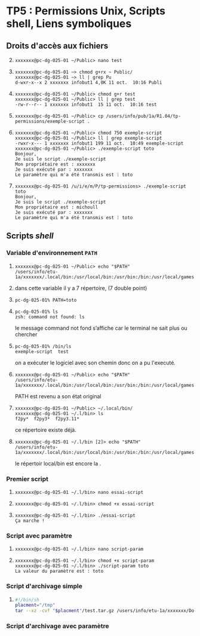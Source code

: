 #  TP5 : Permissions Unix, Scripts shell, Liens symboliques

## Droits d'accès aux fichiers

2. ```shell
   xxxxxxx@pc-dg-025-01 ~/Public> nano test
   ```

3. ```shell
   xxxxxxx@pc-dg-025-01 ~> chmod g+rx ~ Public/
   xxxxxxx@pc-dg-025-01 ~> ll | grep Pu
   d-wxr-x--x 2 xxxxxxx infobut1 4,0K 11 oct.  10:16 Publi
   ```

4. ```shell
   xxxxxxx@pc-dg-025-01 ~/Public> chmod g+r test
   xxxxxxx@pc-dg-025-01 ~/Public> ll | grep test
   -rw-r--r-- 1 xxxxxxx infobut1  15 11 oct.  10:16 test
   ```

6. ```shell
   xxxxxxx@pc-dg-025-01 ~/Public> cp /users/info/pub/1a/R1.04/tp-permissions/exemple-script .
   ```

7. ```shell
   xxxxxxx@pc-dg-025-01 ~/Public> chmod 750 exemple-script
   xxxxxxx@pc-dg-025-01 ~/Public> ll | grep exemple-script 
   -rwxr-x--- 1 xxxxxxx infobut1 199 11 oct.  10:49 exemple-script
   xxxxxxx@pc-dg-025-01 ~/Public> ./exemple-script toto
   Bonjour,
   Je suis le script ./exemple-script
   Mon propriétaire est : xxxxxxx
   Je suis exécuté par : xxxxxxx
   Le paramètre qui m'a été transmis est : toto
   
   ```

8. ```shell
   xxxxxxx@pc-dg-025-01 /u/i/e/m/P/tp-permissions> ./exemple-script toto
   Bonjour,
   Je suis le script ./exemple-script
   Mon propriétaire est : michoull
   Je suis exécuté par : xxxxxxx
   Le paramètre qui m'a été transmis est : toto
   ```

## Scripts *shell*

### Variable d'environnement `PATH`

1. ```shell
   xxxxxxx@pc-dg-025-01 ~/Public> echo "$PATH" 
   /users/info/etu-1a/xxxxxxx/.local/bin:/usr/local/bin:/usr/bin:/bin:/usr/local/games:/usr/games:/users/info/pub/bin
   ```

2. dans cette variable il y a 7 répertoire, (7 double point)

3. ```shell
   pc-dg-025-01% PATH=toto
   ```

4. ```shell
   pc-dg-025-01% ls
   zsh: command not found: ls
   ```

   le message command not fond s’affiche car le terminal ne sait plus ou chercher

5. ```shell
   pc-dg-025-01% /bin/ls
   exemple-script  test
   ```

   on a exécuter le logiciel avec son chemin donc on a pu l'executé.

6. ```shell
   xxxxxxx@pc-dg-025-01 ~/Public> echo "$PATH"
   /users/info/etu-1a/xxxxxxx/.local/bin:/usr/local/bin:/usr/bin:/bin:/usr/local/games:/usr/games:/users/info/pub/bin
   
   ```

   PATH est revenu a son état original

7. ```shell
   xxxxxxx@pc-dg-025-01 ~/Public> ~/.local/bin/
   xxxxxxx@pc-dg-025-01 ~/.l/bin> ls
   f2py*  f2py3*  f2py3.11*
   ```

   ce répertoire existe déjà.

8. ```shell
   xxxxxxx@pc-dg-025-01 ~/.l/bin [2]> echo "$PATH"
   /users/info/etu-1a/xxxxxxx/.local/bin:/usr/local/bin:/usr/bin:/bin:/usr/local/games:/usr/games:/users/info/pub/bin
   ```

   le répertoir local/bin est encore la .

### Premier script

1. ```shell
   xxxxxxx@pc-dg-025-01 ~/.l/bin> nano essai-script
   ```

2. ```shell
   xxxxxxx@pc-dg-025-01 ~/.l/bin> chmod +x essai-script
   ```

3. ```shell
   xxxxxxx@pc-dg-025-01 ~/.l/bin> ./essai-script
   Ça marche !
   ```

### Script avec paramètre

1. ```shell
   xxxxxxx@pc-dg-025-01 ~/.l/bin> nano script-param
   ```

2. ```shell
   xxxxxxx@pc-dg-025-01 ~/.l/bin> chmod +x script-param
   xxxxxxx@pc-dg-025-01 ~/.l/bin> ./script-param toto
   La valeur du paramètre est : toto
   ```

### Script d'archivage simple

1. ```sh
   #!/bin/sh
   placment="/tmp"
   tar --xz -cvf "$placment"/test.tar.gz /users/info/etu-1a/xxxxxxx/Documents/IUT-INFO-UGA/R1.01/
   ```

### Script d'archivage avec paramètre

